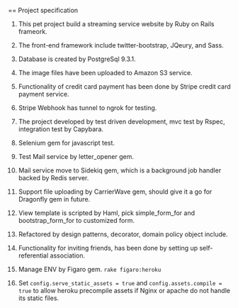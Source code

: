 == Project specification

1.  This pet project build a streaming service website by Ruby on Rails frameork.

2.  The front-end framework include twitter-bootstrap, JQeury, and Sass.

3.  Database is created by PostgreSql 9.3.1. 

4.  The image files have been uploaded to Amazon S3 service.

5.  Functionality of credit card payment has been done by Stripe credit card payment service.

6.  Stripe Webhook has tunnel to ngrok for testing.

7.  The project developed by test driven development, mvc test by Rspec, integration test by Capybara.

8.  Selenium gem for javascript test.

9.  Test Mail service by letter_opener gem.

10. Mail service move to Sidekiq gem, which is a background job handler backed by Redis server.

11. Support file uploading by CarrierWave gem, should give it a go for Dragonfly gem in future.

12. View template is scripted by Haml, pick simple_form_for and bootstrap_form_for to customized form.

13. Refactored by design patterns, decorator, domain policy object include.

14. Functionality for inviting friends, has been done by setting up self-referential association.

15. Manage ENV by Figaro gem. `rake figaro:heroku`

16. Set `config.serve_static_assets = true` and `config.assets.compile = true` to allow heroku precompile assets if Nginx or apache do not handle its static files.